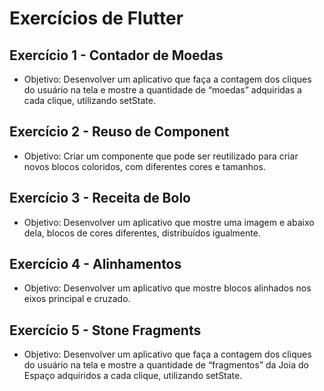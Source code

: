 # Exercícios de Flutter

## Exercício 1 - Contador de Moedas

- Objetivo: Desenvolver um aplicativo que faça a contagem dos cliques do usuário na tela e mostre a quantidade de “moedas” adquiridas a cada clique, utilizando setState.

## Exercício 2 - Reuso de Component

- Objetivo: Criar um componente que pode ser reutilizado para criar novos blocos coloridos, com diferentes cores e tamanhos.

## Exercício 3 - Receita de Bolo

- Objetivo: Desenvolver um aplicativo que mostre uma imagem e abaixo dela, blocos de cores diferentes, distribuídos igualmente.

## Exercício 4 - Alinhamentos

- Objetivo: Desenvolver um aplicativo que mostre blocos alinhados nos eixos principal e cruzado.

## Exercício 5 - Stone Fragments

- Objetivo: Desenvolver um aplicativo que faça a contagem dos cliques do usuário na tela e mostre a quantidade de “fragmentos” da Joia do Espaço adquiridos a cada clique, utilizando setState.
